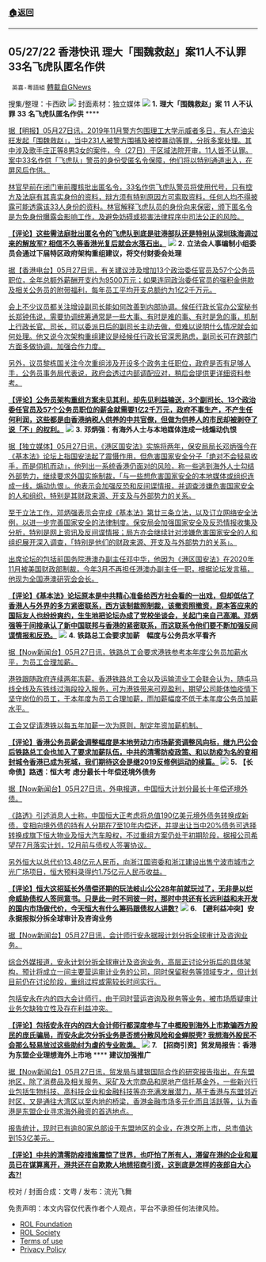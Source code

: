 ###  [:house:返回](README.md)
---


## 05/27/22 香港快讯 理大「围魏救赵」案11人不认罪33名飞虎队匿名作供
` 英喜-粵語組` [轉載自GNews](https://gnews.org/zh-hans/2614907/)

搜集/整理：卡西欧
 ![](https://assets.gnews.org/wp-content/uploads/2022/05/0527fenmian_1653668780.jpg) 
封面素材：独立媒体
 ![](https://assets.gnews.org/wp-content/uploads/2022/05/2022-05-27-1_1653668922.png) 
**1.** **理大「围魏救赵」案** **11** **人不认罪** **33** **名飞虎队匿名作供** ****
 
[据【明报】05月27日讯，2019年11月警方包围理工大学示威者多日，有人在油尖旺发起「围魏救赵」，当中231人被警方围捕及被控暴动等罪，分拆多案处理。其中涉及歌手庄正等8男3女的案件，今（27日）于区域法院开审，11人皆不认罪。案中33名作供「飞虎队」警员的身份受匿名令保障，他们将以特别通道出入，在屏风后作供。](https://news.mingpao.com/ins/港聞/article/20220527/s00001/1653631599502/理大「圍魏救趙」案11人不認罪33名飛虎隊匿名作供-官稱「飛虎隊身份向來保密」)
 
[林官早前在闭门审前覆核批出匿名令，33名作供飞虎队警员将使用代号，只有控方及法庭有其真实身份的资料，辩方须有特别原因方可索取资料，任何人均不得披露可能透露该33人身份的资料。林官解释飞虎队员的身份向来保密，颁下匿名令是为免身份曝露会影响工作，及避免妨碍或损害法律程序中司法公正的风险。](https://news.mingpao.com/ins/港聞/article/20220527/s00001/1653631599502/理大「圍魏救趙」案11人不認罪33名飛虎隊匿名作供-官稱「飛虎隊身份向來保密」)
 
**[【评论】这些需法庭批出匿名令的飞虎队到底是驻港部队还是特别从深圳珠海调过来的解放军? 相信不久等香港光复后就会水落石出。](https://news.mingpao.com/ins/港聞/article/20220527/s00001/1653631599502/理大「圍魏救趙」案11人不認罪33名飛虎隊匿名作供-官稱「飛虎隊身份向來保密」)**
 ![](https://assets.gnews.org/wp-content/uploads/2022/05/2022-05-27-2_1653668934.png) 
**2.** **立法会人事编制小组委员会通过下届特区政府架构重组建议，将交付财委会处理**
 
[据【香港电台】05月27日讯，有关建议涉及增加13个政治委任官员及57个公务员职位，全年总额外薪酬开支约为9500万元；如果连同政治委任官员的强积金供款及相关公务员的附带福利，每年员工平均开支总额约为1亿2千万元。](https://news.rthk.hk/rthk/ch/component/k2/1650449-20220527.htm)
 
[会上不少议员都关注增设副司长能如何改善到内部协调。候任行政长官办公室秘书长郑钟伟说，需要协调统筹通常是一些大事、有时是难的事、有时是急的事，机制上行政长官、司长，可以委派日后的副司长主动去做，但难以说明什么情况就会如何处理。他又说今次架构重组建议是经候任行政长官深思熟虑，副司长可在跨部门方面多做协调，加强合作力度。](https://news.rthk.hk/rthk/ch/component/k2/1650449-20220527.htm)
 
[另外，议员黎栋国关注今次重组涉及开设多个政务主任职位，政府是否有足够人手，公务员事务局代表说，政府会透过内部调配应对，稍后会提供更详细资料参考。](https://news.rthk.hk/rthk/ch/component/k2/1650449-20220527.htm)
 
**[【评论】公务员架构重组方案未见其利，却先见利益输送，3个副司长、13个政治委任官员及57个公务员职位的薪金就需要1亿2千万元，政府不事生产，不产生任何利润，这些都是由香港纳税人供养的中共官僚，但做为供养人的市民却被剥夺了说「不」的权利。](https://news.rthk.hk/rthk/ch/component/k2/1650449-20220527.htm)**
 ![](https://assets.gnews.org/wp-content/uploads/2022/05/2022-05-27-3_1653668939.png) 
**3.** **邓炳强：有海外人士与本地媒体连成一线煽动仇恨**
 
[据【独立媒体】05月27日讯，《港区国安法》实施将两年，保安局局长邓炳强今在《基本法》论坛上指国安法起了震慑作用，但危害国家安全分子「绝对不会轻易收手，而是伺机而动」，他列出一系统香港仍面对的风险，称一些逃到海外人士勾结外部势力，继续要求外国实施制裁，「与一些想危害国家安全的本地媒体或组织连成一线，煽动仇恨」。他表示会加强反恐和反间谍情报，并调查涉嫌危害国家安全的人和组织，特别是其财政来源、开支及与外部势力的关系。](https://www.inmediahk.net/node/政經/鄧炳強：有海外人士與本地媒體連成一線煽動仇恨)
 
[至于立法工作，邓炳强表示会完成《基本法》第廿三条立法，以及订立网络安全法例，以进一步完善国家安全的法律制度。保安局会加强国家安全及反恐情报收集及分析，特别是网上资讯及反间谍情报；局方亦会继续针对涉嫌危害国家安全的人和组织展开深入调查，「特别是他们的财政来源、开支及与外部势力的关系」。](https://www.inmediahk.net/node/政經/鄧炳強：有海外人士與本地媒體連成一線煽動仇恨)
 
[出席论坛的包括前国务院港澳办副主任邓中华，他因为《港区国安法》在2020年11月被美国财政部制裁，今年3月不再担任港澳办副主任一职，根据论坛发言稿，他现为全国港澳研究会会长。](https://www.inmediahk.net/node/政經/鄧炳強：有海外人士與本地媒體連成一線煽動仇恨)
 
**[【评论】《基本法》论坛原本是中共精心准备给西方社会看的一出戏，但却低估了香港人与外界的多方紧密联系，西方该制裁照制裁，该撤资照撤资，原本答应来的国际友人也纷纷爽约，生生地把论坛办成了党校坐谈会，关起门来自己高潮。邓炳强等于间接承认了新中国联邦与香港的紧密联系，而这联系令他们要不断加强反间谍情报和反恐。](https://www.inmediahk.net/node/政經/鄧炳強：有海外人士與本地媒體連成一線煽動仇恨)**
 ![](https://assets.gnews.org/wp-content/uploads/2022/05/2022-05-27-4_1653668945.png) 
**4.** **铁路总工会要求加薪　幅度与公务员水平看齐**
 
[据【Now新闻台】05月27日讯，铁路总工会要求港铁参考本年度公务员加薪水平，为员工合理加薪。](https://news.now.com/home/local/player?newsId=477518)
 
[港铁跟随政府连续两年冻薪。香港铁路总工会以及运输流业工会联会认为，随屯马线全线及东铁线过海段投入服务，可为港铁带来可观盈利，期望公司能体恤疫情下坚守岗位的员工，于本年度为员工合理加薪，而加薪幅度不低于本年度公务员加薪水平。](https://news.now.com/home/local/player?newsId=477518)
 
[工会又促请港铁以每五年加薪一次为原则，制定年资加薪机制。](https://news.now.com/home/local/player?newsId=477518)
 
**[【评论】香港公务员薪金调整幅度是本地劳动力市场薪资调整风向标，继九巴公会后铁路总工会也加入了要求加薪队伍，中共的清零防疫政策、和以防疫为名的变相封城令香港已成为死城，我们期待这会是继2019反修例运动的续篇。](https://news.now.com/home/local/player?newsId=477518)**
 ![](https://assets.gnews.org/wp-content/uploads/2022/05/2022-05-27-5_1653668954.png) 
**5.** **【长命债】路透：恒大考** **虑分最长十年偿还境外债务**
 
[据【Now新闻台】05月27日讯，外电报道，中国恒大计划分最长十年偿还境外债。](https://news.now.com/home/finance/player?newsId=477525)
 
[《路透》引述消息人士称，中国恒大正考虑将总值190亿美元境外债务转换成新债，变相向境外债的持有人分期在7至10年内偿还，并提出让当中20%债务可选择转换成旗下恒大物业及恒大汽车股权，不过重组方案仍处于初期阶段，据报公司希望在7月落实计划，12月前与债权人签署协议。](https://news.now.com/home/finance/player?newsId=477525)
 
[另外恒大以总代价13.48亿元人民币，向浙江国资委和浙江建设出售宁波市城市之光广场项目，恒大预料录得约1.75亿元人民币收益。](https://news.now.com/home/finance/player?newsId=477525)
 
**[【评论】恒大这招延长外债偿还期的玩法岐山公公28年前就玩过了，无非是以烂命威胁债权人签同意书。只是此一时不同彼一时，那时中共还有长远利益和未开发的国内市场做代价，今天恒大有什么筹码跟债权人讲数?](https://news.now.com/home/finance/player?newsId=477525)**
 ![](https://assets.gnews.org/wp-content/uploads/2022/05/2022-05-27-6_1653668965.png) 
**6.** **【避利益冲突】安永据报拟分拆全球审计及咨询业务**
 
[据【Now新闻台】05月27日讯，会计师行安永据报计划分拆全球审计及咨询业务。](https://news.now.com/home/finance/player?newsId=477501)
 
[综合外媒报道，安永计划分拆全球审计及咨询业务，高层正讨论分拆后的具体架构，预计将成立一间主要营运审计业务的公司，同时保留税务等领域专才，但计划目前仍在讨论阶段，重组过程或需较长时间实行。](https://news.now.com/home/finance/player?newsId=477501)
 
[包括安永在内的四大会计师行，由于同时营运咨询及税务等业务，被市场质疑审计业务欠缺独立性及存在利益冲突。](https://news.now.com/home/finance/player?newsId=477501)
 
**[【评论】包括安永在内的四大会计师行都深度参与了中概股到海外上市欺骗西方股民的庞氏骗局，而安永此次分拆业务是否想分散风险和金蝉脱壳? 我想海外股民不会那么轻易放过这些助纣为虐的专业败类。](https://news.now.com/home/finance/player?newsId=477501)**
 ![](https://assets.gnews.org/wp-content/uploads/2022/05/2022-05-27-7_1653668971.png) 
**7.** **【招商引资】贸发局报告：香港为东盟企业理想海外上市地** **** **建议加强推广**
 
[据【Now新闻台】05月27日讯，贸发局与建银国际合作的研究报告指出，在东盟地区，除了消费品及相关服务、采矿及大宗商品和房地产信托基金外，一些新兴行业包括生物科技、高科技企业和金融科技等亦充满发展潜力，基于香港与东盟邻近时区，又是通往大湾区以至内地的桥梁，香港金融市场多元化而且活跃等，认为香港是东盟企业寻求海外融资的首选地点。](https://news.now.com/home/finance/player?newsId=477502)
 
[报告统计，现时已有逾80家总部设于东盟地区的企业，在港交所上市，总市值达到153亿美元。](https://news.now.com/home/finance/player?newsId=477502)
 
**[【评论】中共的清零防疫措施震惊了世界，也吓怕了所有人，滞留在港的企业和雇员已在谋算离开，港共还在自欺欺人地想招商引资，这到底是怎样的夜郎自大心态?!](https://news.now.com/home/finance/player?newsId=477502)**
 
校对 / 封面合成：文粤 / 发布：流光飞舞

免责声明：本文内容仅代表作者个人观点，平台不承担任何法律风险。
  
- [ROL Foundation](https://rolfoundation.org/)
- [ROL Society](https://rolsociety.org/)
- [Terms of use](https://gnews.org/terms-of-use-3/)
- [Privacy Policy](https://gnews.org/privacy-policy/)
